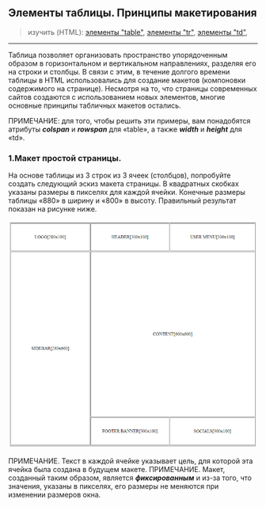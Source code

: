 ## Элементы таблицы. Принципы макетирования

> изучить (HTML):
[элементы "table"](http://htmlbook.ru/html/table),
[элементы "tr"](http://htmlbook.ru/html/tr),
[элементы "td"](http://htmlbook.ru/html/td),

---

Таблица позволяет организовать пространство упорядоченным образом в горизонтальном и вертикальном направлениях, разделяя его на строки и столбцы. В связи с этим, в течение долгого времени таблицы в HTML использовались для создание макетов (компоновки содержимого на странице).
Несмотря на то, что страницы современных сайтов создаются с использованием новых элементов, многие основные принципы табличных макетов остались.

ПРИМЕЧАНИЕ: для того, чтобы решить эти примеры, вам понадобятся атрибуты ***colspan*** и ***rowspan*** для «table», а также ***width*** и ***height*** для «td».

### 1.Макет простой страницы.

На основе таблицы из 3 строк из 3 ячеек (столбцов), попробуйте создать следующий эскиз макета страницы.
В квадратных скобках указаны размеры в пикселях для каждой ячейки. Конечные размеры таблицы «880» в ширину и «800» в высоту.
Правильный результат показан на рисунке ниже.

![table-layout1](table-layout-1.png)

ПРИМЕЧАНИЕ. Текст в каждой ячейке указывает цель, для которой эта ячейка была создана в будущем макете.
ПРИМЕЧАНИЕ. Макет, созданный таким образом, является ***фиксированным*** и из-за того, что значения, указаны в пикселях, его размеры не меняются при изменении размеров окна.
